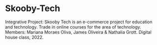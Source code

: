 # Skooby-Tech
Integrative Project: Skooby Tech is an e-commerce project for education and technology. Trade in online courses for the area of technology. 
Members: Mariana Moraes Oliva, James Oliveira & Nathalia Grott. Digital house class, 2022. 
